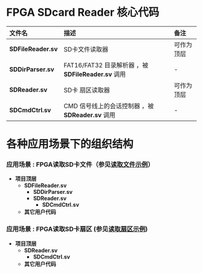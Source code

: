 FPGA SDcard Reader 核心代码
===========================

|  文件名             |    描述                                              |  备注      |
| :------             | :---------                                           | :----      |
| **SDFileReader.sv** | SD卡文件读取器                                       | 可作为顶层 |
| **SDDirParser.sv**  | FAT16/FAT32 目录解析器 ，被 **SDFileReader.sv** 调用 |    -       |
| **SDReader.sv**     | SD卡 扇区读取器                                      | 可作为顶层 |
| **SDCmdCtrl.sv**    | CMD 信号线上的会话控制器 ，被 **SDReader.sv** 调用   |    -       |


# 各种应用场景下的组织结构

### 应用场景 : FPGA读取SD卡文件（参见[读取文件示例](https://github.com/WangXuan95/FPGA-SDcard-Reader/blob/master/Nexys4-ReadFile/)）

* **项目顶层**
	* **SDFileReader.sv**
		* **SDDirParser.sv**
		* **SDReader.sv**
			* **SDCmdCtrl.sv**
	* **其它用户代码**

### 应用场景 : FPGA读取SD卡扇区 (参见[读取扇区示例](https://github.com/WangXuan95/FPGA-SDcard-Reader/blob/master/Nexys4-ReadSector/))

* **项目顶层**
	* **SDReader.sv**
		* **SDCmdCtrl.sv**
	* **其它用户代码**
